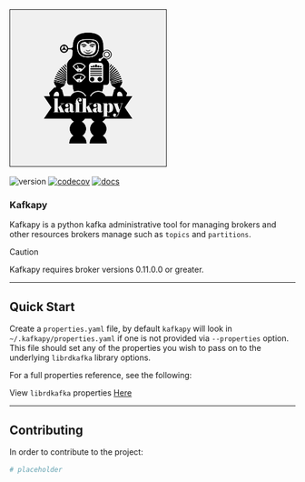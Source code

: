 <img src="https://github.com/symonk/kafkapy/blob/main/.github/images/logo.png" border="1" width="275" height="275">

![version](https://img.shields.io/pypi/v/kafkapy?color=%2342f54b&label=&style=flat-square)
[![codecov](https://codecov.io/gh/symonk/kafkapy/branch/main/graph/badge.svg)](https://codecov.io/gh/symonk/kafkapy)
[![docs](https://img.shields.io/badge/documentation-online-brightgreen.svg)](https://symonk.github.io/kafkapy/)

###  Kafkapy

Kafkapy is a python kafka administrative tool for managing brokers and other resources brokers manage such as
`topics` and `partitions`.  

> [!CAUTION]
> Kafkapy requires broker versions 0.11.0.0 or greater. 


-----

## Quick Start

Create a `properties.yaml` file, by default `kafkapy` will look in `~/.kafkapy/properties.yaml` if one is not
provided via `--properties` option.  This file should set any of the properties you wish to pass on to the underlying
`librdkafka` library options.

For a full properties reference, see the following:

View `librdkafka` properties [Here](https://github.com/confluentinc/librdkafka/blob/master/CONFIGURATION.md)


-----

## Contributing

In order to contribute to the project:

```python
# placeholder
```